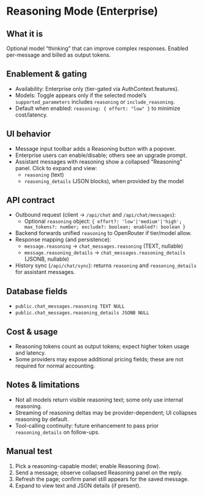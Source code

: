 # Reasoning Mode (Enterprise)

## What it is

Optional model “thinking” that can improve complex responses. Enabled per-message and billed as output tokens.

## Enablement & gating

- Availability: Enterprise only (tier-gated via AuthContext.features).
- Models: Toggle appears only if the selected model’s `supported_parameters` includes `reasoning` or `include_reasoning`.
- Default when enabled: `reasoning: { effort: "low" }` to minimize cost/latency.

## UI behavior

- Message input toolbar adds a Reasoning button with a popover.
- Enterprise users can enable/disable; others see an upgrade prompt.
- Assistant messages with reasoning show a collapsed "Reasoning" panel. Click to expand and view:
  - `reasoning` (text)
  - `reasoning_details` (JSON blocks), when provided by the model

## API contract

- Outbound request (client → `/api/chat` and `/api/chat/messages`):
  - Optional `reasoning` object: `{ effort?: 'low'|'medium'|'high'; max_tokens?: number; exclude?: boolean; enabled?: boolean }`
- Backend forwards unified `reasoning` to OpenRouter if tier/model allow.
- Response mapping (and persistence):
  - `message.reasoning` → `chat_messages.reasoning` (TEXT, nullable)
  - `message.reasoning_details` → `chat_messages.reasoning_details` (JSONB, nullable)
- History sync (`/api/chat/sync`): returns `reasoning` and `reasoning_details` for assistant messages.

## Database fields

- `public.chat_messages.reasoning TEXT NULL`
- `public.chat_messages.reasoning_details JSONB NULL`

## Cost & usage

- Reasoning tokens count as output tokens; expect higher token usage and latency.
- Some providers may expose additional pricing fields; these are not required for normal accounting.

## Notes & limitations

- Not all models return visible reasoning text; some only use internal reasoning.
- Streaming of reasoning deltas may be provider-dependent; UI collapses reasoning by default.
- Tool-calling continuity: future enhancement to pass prior `reasoning_details` on follow-ups.

## Manual test

1. Pick a reasoning-capable model; enable Reasoning (low).
2. Send a message; observe collapsed Reasoning panel on the reply.
3. Refresh the page; confirm panel still appears for the saved message.
4. Expand to view text and JSON details (if present).
